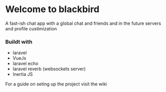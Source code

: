 # Welcome to blackbird
A fast-ish chat app with a global chat and friends and in the future servers and profile custimization

### Buildt with 
- laravel
- VueJs
- laravel echo
- laravel reverb (websockets  server)
- Inertia JS

For a guide on seting up the project visit the wiki
